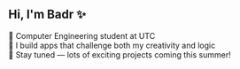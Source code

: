 ## Hi, I'm Badr ✨  
🧠 Computer Engineering student at UTC<br/>
🌌 I build apps that challenge both my creativity and logic<br/>
💫 Stay tuned — lots of exciting projects coming this summer!<br/>
